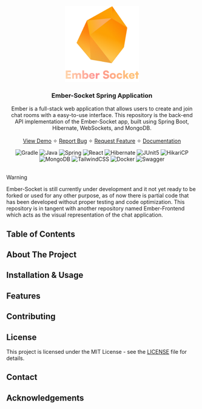 <br />
<div align="center">
  <a href="/url">
    <img src="./assets/ember-socket-logo.png" alt="Ember Socket Logo" height="200">
  </a>

<h3 align="center">Ember-Socket Spring Application</h3>

  <p align="center">
    Ember is a full-stack web application that allows users to create 
    and join chat rooms with a easy-to-use interface. This repository 
    is the back-end API implementation of the Ember-Socket app, built 
    using Spring Boot, Hibernate, WebSockets, and MongoDB.
    <br />
    <br />
    <a href="/url">View Demo</a>
    ✧
    <a href="https://github.com/openceJav/ember-backend/issues">Report Bug</a>
    ✧
    <a href="https://github.com/openceJav/ember-backend/issues">Request Feature</a>
    ✧
    <a href="">Documentation</a>
  </p>
</div>
<div align="center">
    <img src="https://img.shields.io/badge/Gradle-02303A?style=for-the-badge&logo=gradle&logoColor=white" alt="Gradle">
    <img src="https://img.shields.io/badge/Java-%23FF0000?style=for-the-badge&logo=java&logoColor=white" alt="Java">
    <img src="https://img.shields.io/badge/Spring-%236DB33F?style=for-the-badge&logo=spring&logoColor=white" alt="Spring">
    <img src="https://img.shields.io/badge/react-%2320232a.svg?style=for-the-badge&logo=react&logoColor=%2361DAFB" alt="React">
    <img src="https://img.shields.io/badge/-Hibernate-%23588988?style=for-the-badge&logo=hibernate&logoColor=white" alt="Hibernate">
    <img src="https://img.shields.io/badge/JUnit5-f5f5f5?style=for-the-badge&logo=junit5&logoColor=dc524a" alt="JUnit5">
    <img src="https://img.shields.io/badge/-HikariCP-%23368998?style=for-the-badge&logo=java&logoColor=white" alt="HikariCP">
    <img src="https://img.shields.io/badge/MongoDB-4EA94B?style=for-the-badge&logo=mongodb&logoColor=white" alt="MongoDB">
    <img src="https://img.shields.io/badge/tailwindcss-%2338B2AC.svg?style=for-the-badge&logo=tailwind-css&logoColor=white" alt="TailwindCSS">
    <img src="https://img.shields.io/badge/-Docker-%232496ED?style=for-the-badge&logo=docker&logoColor=white" alt="Docker">
    <img src="https://img.shields.io/badge/-Swagger-%23Clojure?style=for-the-badge&logo=swagger&logoColor=white" alt="Swagger">
</div>
<br />

> [!WARNING]
> Ember-Socket is still currently under development and it not yet ready to be forked or used for any other purpose, as of now there is partial code that has been developed without proper testing and code optimization.  This repository is in tangent with another repository named Ember-Frontend which acts as the visual representation of the chat application.

## Table of Contents

## About The Project

## Installation & Usage

## Features

## Contributing

## License

This project is licensed under the MIT License - see the [LICENSE](LICENSE) file for details.

## Contact

## Acknowledgements
